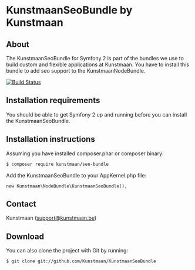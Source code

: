 KunstmaanSeoBundle by Kunstmaan
=================================

About
-----
The KunstmaanSeoBundle for Symfony 2 is part of the bundles we use to build custom and flexible applications at Kunstmaan.
You have to install this bundle to add seo support to the KunstmaanNodeBundle.

[![Build Status](https://secure.travis-ci.org/Kunstmaan/KunstmaanSeoBundle.png?branch=master)](http://travis-ci.org/Kunstmaan/KunstmaanSeoBundle)


Installation requirements
-------------------------
You should be able to get Symfony 2 up and running before you can install the KunstmaanSeoBundle.

Installation instructions
-------------------------
Assuming you have installed composer.phar or composer binary:

``` bash
$ composer require kunstmaan/seo-bundle
```

Add the KunstmaanSeoBundle to your AppKernel.php file:

```
new Kunstmaan\NodeBundle\KunstmaanSeoBundle(),
```

Contact
-------
Kunstmaan (support@kunstmaan.be)

Download
--------
You can also clone the project with Git by running:

```
$ git clone git://github.com/Kunstmaan/KunstmaanSeoBundle
```
